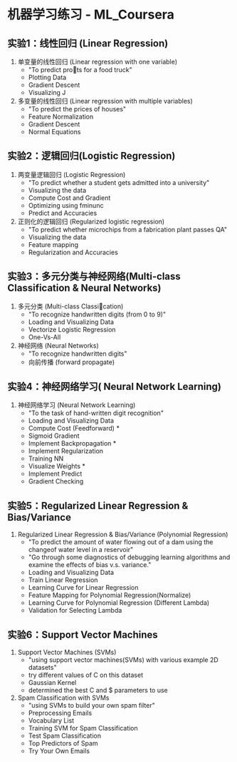 # 机器学习练习 - ML_Coursera

## 实验1：线性回归 (Linear Regression)
1. 单变量的线性回归 (Linear regression with one variable)
    - "To predict prots for a food truck"
    - Plotting Data
    - Gradient Descent
    - Visualizing J
2. 多变量的线性回归  (Linear regression with multiple variables)
    - "To predict the prices of houses"
    - Feature Normalization
    - Gradient Descent
    - Normal Equations

## 实验2：逻辑回归(Logistic Regression)
1. 两变量逻辑回归 (Logistic Regression)
    - "To predict whether a student gets admitted into a university"
    - Visualizing the data
    - Compute Cost and Gradient
    - Optimizing using fminunc
    - Predict and Accuracies
2. 正则化的逻辑回归 (Regularized logistic regression)
    - "To predict whether microchips from a fabrication plant passes QA"
    - Visualizing the data
    - Feature mapping
    - Regularization and Accuracies

## 实验3：多元分类与神经网络(Multi-class Classification & Neural Networks)
1. 多元分类 (Multi-class Classication)
    - "To recognize handwritten digits (from 0 to 9)"
    - Loading and Visualizing Data
    - Vectorize Logistic Regression
    - One-Vs-All
2. 神经网络 (Neural Networks)
    - "To recognize handwritten digits"
    - 向前传播 (forward propagate)

## 实验4：神经网络学习( Neural Network Learning)
1. 神经网络学习 (Neural Network Learning)
    - "To the task of hand-written digit recognition"
    - Loading and Visualizing Data
    - Compute Cost (Feedforward) *
    - Sigmoid Gradient
    - Implement Backpropagation *
    - Implement Regularization
    - Training NN
    - Visualize Weights *
    - Implement Predict
    - Gradient Checking 

## 实验5：Regularized Linear Regression & Bias/Variance
1. Regularized Linear Regression & Bias/Variance (Polynomial Regression)
    - "To predict the amount of water flowing out of a dam using the changeof water level in a reservoir"
    - "Go through some diagnostics of debugging learning algorithms and examine the effects of bias v.s. variance."
    - Loading and Visualizing Data
    - Train Linear Regression 
    - Learning Curve for Linear Regression 
    - Feature Mapping for Polynomial Regression(Normalize)
    - Learning Curve for Polynomial Regression (Different Lambda)
    - Validation for Selecting Lambda

## 实验6：Support Vector Machines
1. Support Vector Machines (SVMs)
    - "using support vector machines(SVMs) with various example 2D datasets"
    - try different values of C on this dataset
    - Gaussian Kernel
    - determined the best C and $ parameters to use
2. Spam Classification with SVMs
    - "using SVMs to build your own spam filter"
    - Preprocessing Emails
    - Vocabulary List
    - Training SVM for Spam Classification
    - Test Spam Classification
    - Top Predictors of Spam
    - Try Your Own Emails
